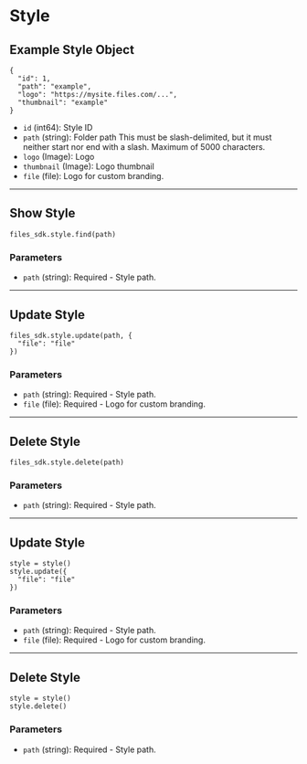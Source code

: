 # Style

## Example Style Object

```
{
  "id": 1,
  "path": "example",
  "logo": "https://mysite.files.com/...",
  "thumbnail": "example"
}
```

* `id` (int64): Style ID
* `path` (string): Folder path This must be slash-delimited, but it must neither start nor end with a slash. Maximum of 5000 characters.
* `logo` (Image): Logo
* `thumbnail` (Image): Logo thumbnail
* `file` (file): Logo for custom branding.


---

## Show Style

```
files_sdk.style.find(path)
```

### Parameters

* `path` (string): Required - Style path.


---

## Update Style

```
files_sdk.style.update(path, {
  "file": "file"
})
```

### Parameters

* `path` (string): Required - Style path.
* `file` (file): Required - Logo for custom branding.


---

## Delete Style

```
files_sdk.style.delete(path)
```

### Parameters

* `path` (string): Required - Style path.


---

## Update Style

```
style = style()
style.update({
  "file": "file"
})
```

### Parameters

* `path` (string): Required - Style path.
* `file` (file): Required - Logo for custom branding.


---

## Delete Style

```
style = style()
style.delete()
```

### Parameters

* `path` (string): Required - Style path.
